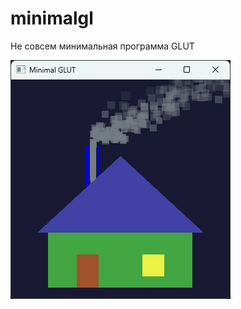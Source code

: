 # minimalgl
 Не совсем минимальная программа GLUT
 
 ![Домик](https://github.com/gyroxon/minimalgl/blob/main/minimalgl.png)
